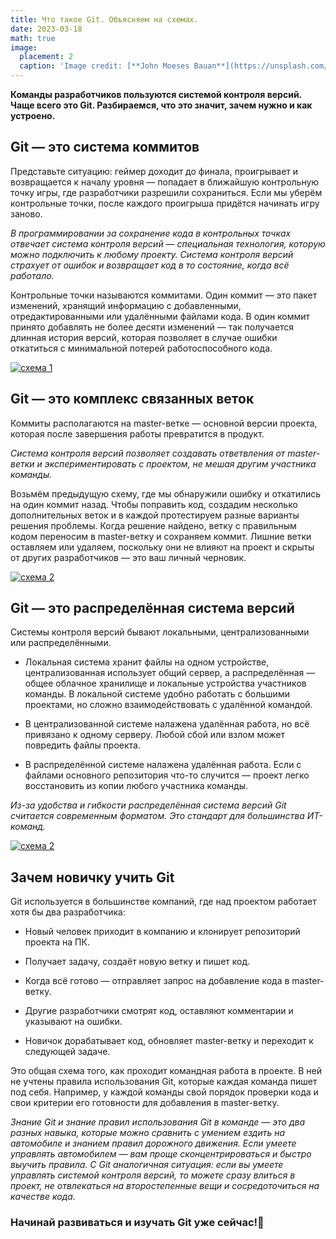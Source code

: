 ```yaml
---
title: Что такое Git. Объясняем на схемах.
date: 2023-03-18
math: true
image:
  placement: 2
  caption: 'Image credit: [**John Moeses Bauan**](https://unsplash.com/photos/OGZtQF8iC0g)'
---
```


**Команды разработчиков пользуются системой контроля версий. Чаще всего это Git. Разбираемся, что это значит, зачем нужно и как устроено.**

## Git — это система коммитов

Представьте ситуацию: геймер доходит до финала, проигрывает и возвращается к началу уровня — попадает в ближайшую контрольную точку игры, где разработчики разрешили сохраниться. Если мы уберём контрольные точки, после каждого проигрыша придётся начинать игру заново.

*В программировании за сохранение кода в контрольных точках отвечает система контроля версий — специальная технология, которую можно подключить к любому проекту. Система контроля версий страхует от ошибок и возвращает код в то состояние, когда всё работало.*

Контрольные точки называются коммитами. Один коммит — это пакет изменений, хранящий информацию с добавленными, отредактированными или удалёнными файлами кода. В один коммит принято добавлять не более десяти изменений — так получается длинная история версий, которая позволяет в случае ошибки откатиться с минимальной потерей работоспособного кода.

[![схема 1](https://248006.selcdn.ru/main/upload/setka_images/14270913012021_e3ea06ecc4efe66fd609360c227a5daace25eda6.png.webp)](https://skillbox.ru/media/code/chto_takoe_git_obyasnyaem_na_skhemakh/)

## Git — это комплекс связанных веток

Коммиты располагаются на master-ветке — основной версии проекта, которая после завершения работы превратится в продукт.

*Система контроля версий позволяет создавать ответвления от master-ветки и экспериментировать с проектом, не мешая другим участника команды.*

Возьмём предыдущую схему, где мы обнаружили ошибку и откатились на один коммит назад. Чтобы поправить код, создадим несколько дополнительных веток и в каждой протестируем разные варианты решения проблемы. Когда решение найдено, ветку с правильным кодом переносим в master-ветку и сохраняем коммит. Лишние ветки оставляем или удаляем, поскольку они не влияют на проект и скрыты от других разработчиков — это ваш личный черновик.

[![схема 2](https://248006.selcdn.ru/main/upload/setka_images/14270913012021_db52642fc67f6c7c46657360f234a883af322464.png.webp)](https://skillbox.ru/media/code/chto_takoe_git_obyasnyaem_na_skhemakh/)

## Git — это распределённая система версий

Системы контроля версий бывают локальными, централизованными или распределёнными.

* Локальная система хранит файлы на одном устройстве, централизованная использует общий сервер, а распределённая — общее облачное хранилище и локальные устройства участников команды. В локальной системе удобно работать с большими проектами, но сложно взаимодействовать с удалённой командой.

* В централизованной системе налажена удалённая работа, но всё привязано к одному серверу. Любой сбой или взлом может повредить файлы проекта.

* В распределённой системе налажена удалённая работа. Если с файлами основного репозитория что-то случится — проект легко восстановить из копии любого участника команды.

*Из-за удобства и гибкости распределённая система версий Git считается современным форматом. Это стандарт для большинства ИТ-команд.*

[![схема 2](https://248006.selcdn.ru/main/upload/setka_images/14270913012021_27e9aa5bdf801f94f7728fe14d1ac08405e5a691.png.webp)](https://skillbox.ru/media/code/chto_takoe_git_obyasnyaem_na_skhemakh/)

## Зачем новичку учить Git

Git используется в большинстве компаний, где над проектом работает хотя бы два разработчика:

* Новый человек приходит в компанию и клонирует репозиторий проекта на ПК.

* Получает задачу, создаёт новую ветку и пишет код.

* Когда всё готово — отправляет запрос на добавление кода в master-ветку.

* Другие разработчики смотрят код, оставляют комментарии и указывают на ошибки.

* Новичок дорабатывает код, обновляет master-ветку и переходит к следующей задаче.

Это общая схема того, как проходит командная работа в проекте. В ней не учтены правила использования Git, которые каждая команда пишет под себя. Например, у каждой команды свой порядок проверки кода и свои критерии его готовности для добавления в master-ветку.

*Знание Git и знание правил использования Git в команде — это два разных навыка, которые можно сравнить с умением ездить на автомобиле и знанием правил дорожного движения. Если умеете управлять автомобилем — вам проще сконцентрироваться и быстро выучить правила. С Git аналогичная ситуация: если вы умеете управлять системой контроля версий, то можете сразу влиться в проект, не отвлекаться на второстепенные вещи и сосредоточиться на качестве кода.*


### Начинай развиваться и изучать Git уже сейчас!💪
